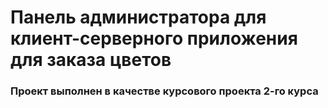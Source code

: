 # Панель администратора для клиент-серверного приложения для заказа цветов

### Проект выполнен в качестве курсового проекта 2-го курса

